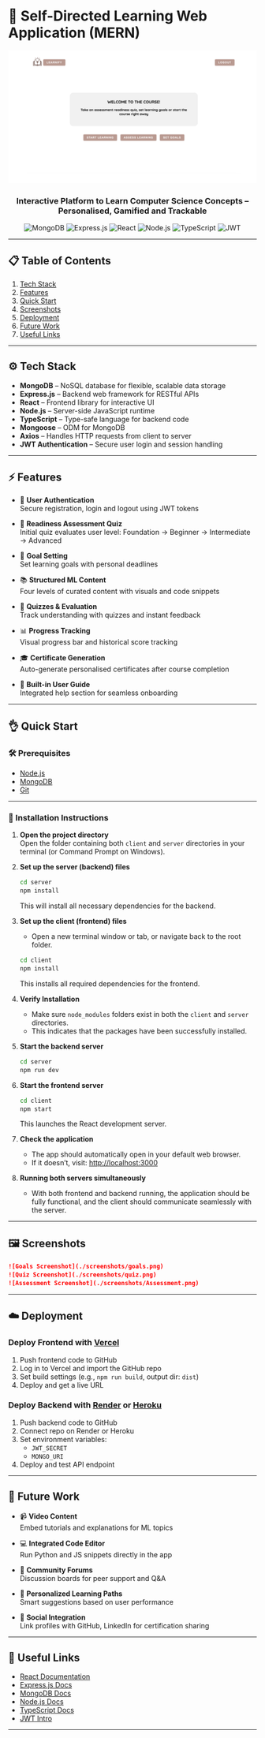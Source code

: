 # 🧠 Self-Directed Learning Web Application (MERN)

![Dashboard Screenshot](./screenshots/dashboard.png)

<div align="center">
  <h3 align="center">Interactive Platform to Learn Computer Science Concepts – Personalised, Gamified and Trackable</h3>
  <div>
    <img src="https://img.shields.io/badge/-MongoDB-47A248?style=for-the-badge&logo=mongodb&logoColor=white" alt="MongoDB" />
    <img src="https://img.shields.io/badge/-Express.js-000000?style=for-the-badge&logo=express&logoColor=white" alt="Express.js" />
    <img src="https://img.shields.io/badge/-React-61DAFB?style=for-the-badge&logo=react&logoColor=black" alt="React" />
    <img src="https://img.shields.io/badge/-Node.js-339933?style=for-the-badge&logo=node.js&logoColor=white" alt="Node.js" />
    <img src="https://img.shields.io/badge/-TypeScript-3178C6?style=for-the-badge&logo=typescript&logoColor=white" alt="TypeScript" />
    <img src="https://img.shields.io/badge/-JWT Authentication-FFB000?style=for-the-badge&logo=jsonwebtokens&logoColor=white" alt="JWT" />
  </div>
</div>

---

## 📋 Table of Contents

1. [Tech Stack](#️-tech-stack)
2. [Features](#️-features)
3. [Quick Start](#️-quick-start)
4. [Screenshots](#️-screenshots)
5. [Deployment](#️-deployment)
6. [Future Work](#️-future-work)
7. [Useful Links](#️-useful-links)

---

## ⚙️ Tech Stack

- **MongoDB** – NoSQL database for flexible, scalable data storage  
- **Express.js** – Backend web framework for RESTful APIs  
- **React** – Frontend library for interactive UI  
- **Node.js** – Server-side JavaScript runtime  
- **TypeScript** – Type-safe language for backend code  
- **Mongoose** – ODM for MongoDB  
- **Axios** – Handles HTTP requests from client to server  
- **JWT Authentication** – Secure user login and session handling

---

## ⚡️ Features

- 🔐 **User Authentication**  
  Secure registration, login and logout using JWT tokens  

- 🧠 **Readiness Assessment Quiz**  
  Initial quiz evaluates user level: Foundation → Beginner → Intermediate → Advanced  

- 🎯 **Goal Setting**  
  Set learning goals with personal deadlines  

- 📚 **Structured ML Content**  
  Four levels of curated content with visuals and code snippets  

- 📝 **Quizzes & Evaluation**  
  Track understanding with quizzes and instant feedback  

- 📊 **Progress Tracking**  
  Visual progress bar and historical score tracking  

- 🎓 **Certificate Generation**  
  Auto-generate personalised certificates after course completion  

- 📖 **Built-in User Guide**  
  Integrated help section for seamless onboarding  

---

## 👌 Quick Start

### 🛠️ Prerequisites

- [Node.js](https://nodejs.org/)
- [MongoDB](https://www.mongodb.com/)
- [Git](https://git-scm.com/)

---

### 🧰 Installation Instructions

1. **Open the project directory**  
   Open the folder containing both `client` and `server` directories in your terminal (or Command Prompt on Windows).

2. **Set up the server (backend) files**
   ```bash
   cd server
   npm install
   ```
   This will install all necessary dependencies for the backend.

3. **Set up the client (frontend) files**
   - Open a new terminal window or tab, or navigate back to the root folder.
   ```bash
   cd client
   npm install
   ```
   This installs all required dependencies for the frontend.

4. **Verify Installation**
   - Make sure `node_modules` folders exist in both the `client` and `server` directories.
   - This indicates that the packages have been successfully installed.

5. **Start the backend server**
   ```bash
   cd server
   npm run dev
   ```

6. **Start the frontend server**
   ```bash
   cd client
   npm start
   ```
   This launches the React development server.

7. **Check the application**
   - The app should automatically open in your default web browser.
   - If it doesn’t, visit: [http://localhost:3000](http://localhost:3000)

8. **Running both servers simultaneously**
   - With both frontend and backend running, the application should be fully functional, and the client should communicate seamlessly with the server.

---

## 🖼️ Screenshots

```md
![Goals Screenshot](./screenshots/goals.png)
![Quiz Screenshot](./screenshots/quiz.png)
![Assessment Screenshot](./screenshots/Assessment.png)
```

---

## ☁️ Deployment

### Deploy Frontend with [Vercel](https://vercel.com)

1. Push frontend code to GitHub  
2. Log in to Vercel and import the GitHub repo  
3. Set build settings (e.g., `npm run build`, output dir: `dist`)  
4. Deploy and get a live URL

### Deploy Backend with [Render](https://render.com) or [Heroku](https://heroku.com)

1. Push backend code to GitHub  
2. Connect repo on Render or Heroku  
3. Set environment variables:
   - `JWT_SECRET`
   - `MONGO_URI`
4. Deploy and test API endpoint

---

## 🔮 Future Work

- 📹 **Video Content**  
  Embed tutorials and explanations for ML topics  

- 💻 **Integrated Code Editor**  
  Run Python and JS snippets directly in the app  

- 👥 **Community Forums**  
  Discussion boards for peer support and Q&A  

- 🤖 **Personalized Learning Paths**  
  Smart suggestions based on user performance  

- 🔗 **Social Integration**  
  Link profiles with GitHub, LinkedIn for certification sharing  

---

## 🔗 Useful Links

- [React Documentation](https://reactjs.org/)
- [Express.js Docs](https://expressjs.com/)
- [MongoDB Docs](https://www.mongodb.com/docs/)
- [Node.js Docs](https://nodejs.org/en/docs)
- [TypeScript Docs](https://www.typescriptlang.org/docs/)
- [JWT Intro](https://jwt.io/introduction)

---
